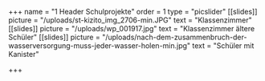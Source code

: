 +++
name = "1 Header Schulprojekte"
order = 1
type = "picslider"
[[slides]]
picture = "/uploads/st-kizito_img_2706-min.JPG"
text = "Klassenzimmer"
[[slides]]
picture = "/uploads/wp_001917.jpg"
text = "Klassenzimmer ältere Schüler"
[[slides]]
picture = "/uploads/nach-dem-zusammenbruch-der-wasserversorgung-muss-jeder-wasser-holen-min.jpg"
text = "Schüler mit Kanister"

+++
